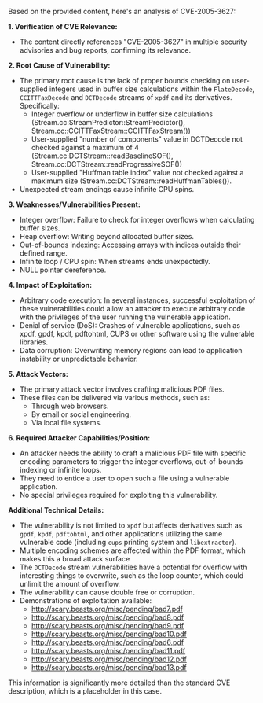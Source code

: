 Based on the provided content, here's an analysis of CVE-2005-3627:

**1. Verification of CVE Relevance:**
   - The content directly references "CVE-2005-3627" in multiple security advisories and bug reports, confirming its relevance.

**2. Root Cause of Vulnerability:**
   - The primary root cause is the lack of proper bounds checking on user-supplied integers used in buffer size calculations within the `FlateDecode`, `CCITTFaxDecode` and `DCTDecode` streams of `xpdf` and its derivatives. Specifically:
     - Integer overflow or underflow in buffer size calculations (Stream.cc:StreamPredictor::StreamPredictor(), Stream.cc::CCITTFaxStream::CCITTFaxStream())
     - User-supplied "number of components" value in DCTDecode not checked against a maximum of 4 (Stream.cc:DCTStream::readBaselineSOF(), Stream.cc:DCTStream::readProgressiveSOF())
     - User-supplied "Huffman table index" value not checked against a maximum size (Stream.cc:DCTStream::readHuffmanTables()).
   - Unexpected stream endings cause infinite CPU spins.

**3. Weaknesses/Vulnerabilities Present:**
   - Integer overflow: Failure to check for integer overflows when calculating buffer sizes.
   - Heap overflow: Writing beyond allocated buffer sizes.
   - Out-of-bounds indexing: Accessing arrays with indices outside their defined range.
   - Infinite loop / CPU spin: When streams ends unexpectedly.
   - NULL pointer dereference.

**4. Impact of Exploitation:**
   -  Arbitrary code execution: In several instances, successful exploitation of these vulnerabilities could allow an attacker to execute arbitrary code with the privileges of the user running the vulnerable application.
   - Denial of service (DoS): Crashes of vulnerable applications, such as xpdf, gpdf, kpdf, pdftohtml, CUPS or other software using the vulnerable libraries.
   - Data corruption: Overwriting memory regions can lead to application instability or unpredictable behavior.

**5. Attack Vectors:**
   - The primary attack vector involves crafting malicious PDF files.
   - These files can be delivered via various methods, such as:
       - Through web browsers.
       - By email or social engineering.
       - Via local file systems.

**6. Required Attacker Capabilities/Position:**
   - An attacker needs the ability to craft a malicious PDF file with specific encoding parameters to trigger the integer overflows, out-of-bounds indexing or infinite loops.
   - They need to entice a user to open such a file using a vulnerable application.
   - No special privileges required for exploiting this vulnerability.

**Additional Technical Details:**

* The vulnerability is not limited to `xpdf` but affects derivatives such as `gpdf`, `kpdf`, `pdftohtml`, and other applications utilizing the same vulnerable code (including `cups` printing system and `libextractor`).
* Multiple encoding schemes are affected within the PDF format, which makes this a broad attack surface
* The `DCTDecode` stream vulnerabilities have a potential for overflow with interesting things to overwrite, such as the loop counter, which could unlimit the amount of overflow.
* The vulnerability can cause double free or corruption.
* Demonstrations of exploitation available:
   - http://scary.beasts.org/misc/pending/bad7.pdf
   - http://scary.beasts.org/misc/pending/bad8.pdf
   - http://scary.beasts.org/misc/pending/bad9.pdf
   - http://scary.beasts.org/misc/pending/bad10.pdf
   - http://scary.beasts.org/misc/pending/bad6.pdf
   - http://scary.beasts.org/misc/pending/bad11.pdf
   - http://scary.beasts.org/misc/pending/bad12.pdf
   - http://scary.beasts.org/misc/pending/bad13.pdf

This information is significantly more detailed than the standard CVE description, which is a placeholder in this case.